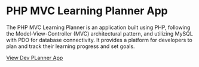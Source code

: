 
# PHP MVC Learning Planner App

The PHP MVC Learning Planner is an application built using PHP, following the Model-View-Controller (MVC) architectural pattern, and utilizing MySQL with PDO for database connectivity. It provides a platform for developers to plan and track their learning progress and set goals.




[View Dev PLanner App](http://www.devplanner.online/)